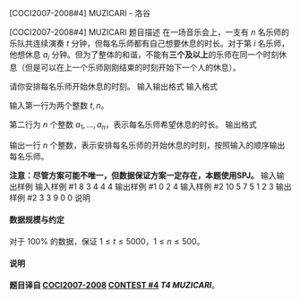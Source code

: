 



[COCI2007-2008#4]  MUZICARI - 洛谷














[COCI2007-2008#4]  MUZICARI
题目描述
在一场音乐会上，一支有 $n$ 名乐师的乐队共连续演奏 $t$ 分钟，但每名乐师都有自己想要休息的时长。对于第 $i$ 名乐师，他想休息 $a_i$ 分钟。但为了整体的和谐，不能有**三个及以上**的乐师在同一个时刻休息（但是可以在上一个乐师刚刚结束的时刻开始下一个人的休息）。

请你安排每名乐师开始休息的时刻。
输入输出格式
输入格式

输入第一行为两个整数 $t,n$。

第二行为 $n$ 个整数 $a_1,\dots ,a_n$，表示每名乐师希望休息的时长。
输出格式

输出一行 $n$ 个整数，表示安排每名乐师的开始休息的时刻，按照输入的顺序输出每名乐师。

**注意：尽管方案可能不唯一，但数据保证方案一定存在，本题使用SPJ。**
输入输出样例
输入样例 #1
8 3
4 4 4
输出样例 #1
0 2 4
输入样例 #2
10 5
7 5 1 2 3
输出样例 #2
3 3 9 0 0
说明
#### 数据规模与约定

对于 $100\%$ 的数据，保证 $1\le t\le 5000$，$1\le n\le 500$。
#### 说明

**题目译自 [COCI2007-2008](https://hsin.hr/coci/archive/2007_2008/) [CONTEST #4](https://hsin.hr/coci/archive/2007_2008/contest4_tasks.pdf) *T4  MUZICARI***。






